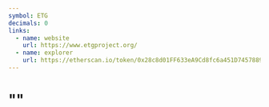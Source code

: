 ```yaml
---
symbol: ETG
decimals: 0
links:
  - name: website
    url: https://www.etgproject.org/
  - name: explorer
    url: https://etherscan.io/token/0x28c8d01FF633eA9Cd8fc6a451D7457889E698de6
---
```


# ""
